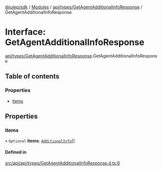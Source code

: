 [@julep/sdk](../README.md) / [Modules](../modules.md) / [api/types/GetAgentAdditionalInfoResponse](../modules/api_types_GetAgentAdditionalInfoResponse.md) / GetAgentAdditionalInfoResponse

# Interface: GetAgentAdditionalInfoResponse

[api/types/GetAgentAdditionalInfoResponse](../modules/api_types_GetAgentAdditionalInfoResponse.md).GetAgentAdditionalInfoResponse

## Table of contents

### Properties

- [items](api_types_GetAgentAdditionalInfoResponse.GetAgentAdditionalInfoResponse.md#items)

## Properties

### items

• `Optional` **items**: [`AdditionalInfo`](api_types_AdditionalInfo.AdditionalInfo.md)[]

#### Defined in

[src/api/api/types/GetAgentAdditionalInfoResponse.d.ts:6](https://github.com/julep-ai/samantha-monorepo/blob/9aefd53/sdks/js/src/api/api/types/GetAgentAdditionalInfoResponse.d.ts#L6)
